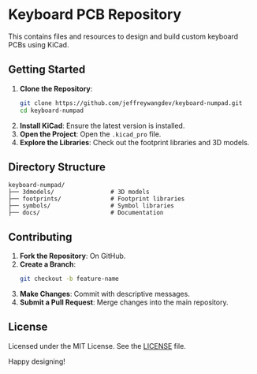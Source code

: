 # Keyboard PCB Repository

This contains files and resources to design and build custom keyboard PCBs using KiCad.

## Getting Started

1. **Clone the Repository**:
    ```sh
    git clone https://github.com/jeffreywangdev/keyboard-numpad.git
    cd keyboard-numpad
    ```
2. **Install KiCad**: Ensure the latest version is installed.
3. **Open the Project**: Open the `.kicad_pro` file.
4. **Explore the Libraries**: Check out the footprint libraries and 3D models.

## Directory Structure

```
keyboard-numpad/
├── 3dmodels/                # 3D models
├── footprints/              # Footprint libraries
├── symbols/                 # Symbol libraries
├── docs/                    # Documentation
```

## Contributing

1. **Fork the Repository**: On GitHub.
2. **Create a Branch**:
    ```sh
    git checkout -b feature-name
    ```
3. **Make Changes**: Commit with descriptive messages.
4. **Submit a Pull Request**: Merge changes into the main repository.

## License

Licensed under the MIT License. See the [LICENSE](LICENSE) file.

Happy designing!

